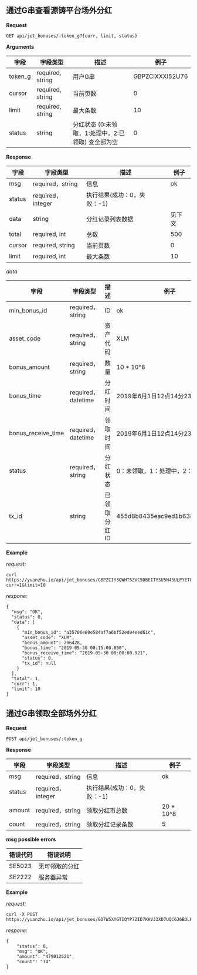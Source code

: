 
## 通过G串查看源铸平台场外分红

**Request**

    GET api/jet_bonuses/:token_g?{curr, limit, status}

**Arguments**

字段 | 字段类型 | 描述 | 例子
--- | --- | --- | ---
token_g | required, string | 用户G串 | GBPZCIXXXI52U76
cursor | required, string | 当前页数 | 0
limit | required, string | 最大条数 | 10
status | string | 分红状态 (0:未领取，1:处理中，2:已领取) 查全部为空 | 0


**Response**

字段 | 字段类型 | 描述 | 例子
--- | --- | --- | ---
msg | required，string | 信息 | ok
status | required，integer | 执行结果(成功：0，失败：-1) | 
data | string | 分红记录列表数据 | 见下文
total | required, int | 总数 | 500
cursor | required, string | 当前页数 | 0
limit | required, int | 最大条数 | 10

*data*

字段 | 字段类型 | 描述 | 例子
--- | --- | --- | ---
min_bonus_id | required，string | ID | ok
asset_code | required，string | 资产代码 | XLM
bonus_amount | required，string | 数量 | 10 * 10^8
bonus_time | required，datetime | 分红时间 | 2019年6月1日12点14分23秒
bonus_receive_time | required，datetime | 领取时间 | 2019年6月1日12点14分23秒
status | required，string | 分红状态 | 0：未领取，1：处理中，2：已领取
tx_id | string | 已领取分红ID | 455d8b8435eac9ed1b638466deda6


**Example**

*request:*
```
curl https://yuanzhu.io/api/jet_bonuses/GBPZCIY3QWHT5ZVC5DBEITYSU5N45ULPYETUE46Z2MQUK3WK75I52U76?curr=1&limit=10
```
*respone:*
```
{
  "msg": "OK",
  "status": 0,
  "data": [
    {
      "min_bonus_id": "a35706e60e584af7a6bf52ed94eed61c",
      "asset_code": "XLM",
      "bonus_amount": 286428,
      "bonus_time": "2019-05-30 00:15:00.000",
      "bonus_receive_time": "2019-05-30 00:00:00.921",
      "status": 0,
      "tx_id": null
    }
  ],
  "total": 1,
  "curr": 1,
  "limit": 10
}
```

## 通过G串领取全部场外分红

**Request**

    POST api/jet_bonuses/:token_g

**Response**

字段 | 字段类型 | 描述 | 例子
--- | --- | --- | ---
msg | required，string | 信息 | ok
status | required，integer | 执行结果(成功：0，失败：-1) | 
amount | required，string | 领取分红币总数 | 20 * 10^8
count | required，string | 领取分红记录条数 | 5

**msg possible errors**

错误代码 | 错误说明
--- | ---
SE5023 | 无可领取的分红
SE2222 | 服务器异常


**Example**

*request:*
```
curl -X POST  https://yuanzhu.io/api/jet_bonuses/GD7W5XYGTIQYP7ZID7KHVJ3XD7UQC6J6BOLP43UFMCWDYT4Z44EUH7WE 
```
*respone:*
```
{
    "status": 0,
    "msg": "OK",
    "amount": "479012521",
    "count": "14"
}
```
